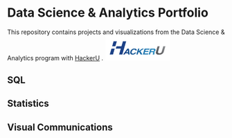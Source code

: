# Data Science & Analytics Portfolio 
This repository contains projects and visualizations from the Data Science & Analytics program with [HackerU](https://hackerusa.com/) .
<img src="https://github.com/wiazur/data-analytics-portfolio/blob/main/hackeru-logo.png" width="150"/>
## SQL
## Statistics
## Visual Communications
